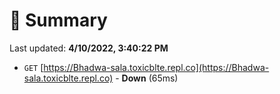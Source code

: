 # 📖 Summary
Last updated: **4/10/2022, 3:40:22 PM**

- `GET` [https://Bhadwa-sala.toxicblte.repl.co](https://Bhadwa-sala.toxicblte.repl.co) - **Down** (65ms)

